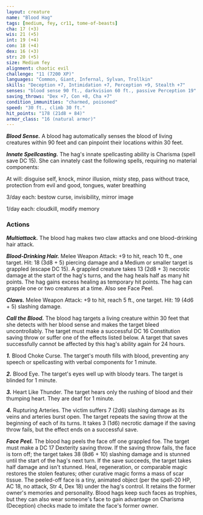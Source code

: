 ```yaml
---
layout: creature
name: "Blood Hag"
tags: [medium, fey, cr11, tome-of-beasts]
cha: 17 (+3)
wis: 21 (+5)
int: 19 (+4)
con: 18 (+4)
dex: 16 (+3)
str: 20 (+5)
size: Medium fey
alignment: chaotic evil
challenge: "11 (7200 XP)"
languages: "Common, Giant, Infernal, Sylvan, Trollkin"
skills: "Deception +7, Intimidation +7, Perception +9, Stealth +7"
senses: "blood sense 90 ft., darkvision 60 ft., passive Perception 19"
saving_throws: "Dex +7, Con +8, Cha +7"
condition_immunities: "charmed, poisoned"
speed: "30 ft., climb 30 ft."
hit_points: "178 (21d8 + 84)"
armor_class: "16 (natural armor)"
---
```


***Blood Sense.*** A blood hag automatically senses the blood of living creatures within 90 feet and can pinpoint their locations within 30 feet.

***Innate Spellcasting.*** The hag's innate spellcasting ability is Charisma (spell save DC 15). She can innately cast the following spells, requiring no material components:

At will: disguise self, knock, minor illusion, misty step, pass without trace, protection from evil and good, tongues, water breathing

3/day each: bestow curse, invisibility, mirror image

1/day each: cloudkill, modify memory

### Actions

***Multiattack.*** The blood hag makes two claw attacks and one blood-drinking hair attack.

***Blood-Drinking Hair.*** Melee Weapon Attack: +9 to hit, reach 10 ft., one target. Hit: 18 (3d8 + 5) piercing damage and a Medium or smaller target is grappled (escape DC 15). A grappled creature takes 13 (2d8 + 3) necrotic damage at the start of the hag's turns, and the hag heals half as many hit points. The hag gains excess healing as temporary hit points. The hag can grapple one or two creatures at a time. Also see Face Peel.

***Claws.*** Melee Weapon Attack: +9 to hit, reach 5 ft., one target. Hit: 19 (4d6 + 5) slashing damage.

***Call the Blood.*** The blood hag targets a living creature within 30 feet that she detects with her blood sense and makes the target bleed uncontrollably. The target must make a successful DC 16 Constitution saving throw or suffer one of the effects listed below. A target that saves successfully cannot be affected by this hag's ability again for 24 hours.

***1.*** Blood Choke Curse. The target's mouth fills with blood, preventing any speech or spellcasting with verbal components for 1 minute.

***2.*** Blood Eye. The target's eyes well up with bloody tears. The target is blinded for 1 minute.

***3.*** Heart Like Thunder. The target hears only the rushing of blood and their thumping heart. They are deaf for 1 minute.

***4.*** Rupturing Arteries. The victim suffers 7 (2d6) slashing damage as its veins and arteries burst open. The target repeats the saving throw at the beginning of each of its turns. It takes 3 (1d6) necrotic damage if the saving throw fails, but the effect ends on a successful save.

***Face Peel.*** The blood hag peels the face off one grappled foe. The target must make a DC 17 Dexterity saving throw. If the saving throw fails, the face is torn off; the target takes 38 (8d6 + 10) slashing damage and is stunned until the start of the hag's next turn. If the save succeeds, the target takes half damage and isn't stunned. Heal, regeneration, or comparable magic restores the stolen features; other curative magic forms a mass of scar tissue. The peeled-off face is a tiny, animated object (per the spell-20 HP, AC 18, no attack, Str 4, Dex 18) under the hag's control. It retains the former owner's memories and personality. Blood hags keep such faces as trophies, but they can also wear someone's face to gain advantage on Charisma (Deception) checks made to imitate the face's former owner.

